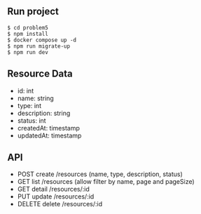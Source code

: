 ## Run project

```
$ cd problem5
$ npm install
$ docker compose up -d
$ npm run migrate-up
$ npm run dev
```

## Resource Data

- id: int
- name: string
- type: int
- description: string
- status: int
- createdAt: timestamp
- updatedAt: timestamp

## API

- POST create /resources (name, type, description, status)
- GET list /resources (allow filter by name, page and pageSize)
- GET detail /resources/:id
- PUT update /resources/:id
- DELETE delete /resources/:id